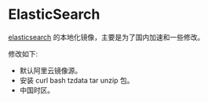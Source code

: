 # ElasticSearch

[elasticsearch](https://github.com/elastic/elasticsearch-docker) 的本地化镜像，主要是为了国内加速和一些修改。

修改如下:

* 默认阿里云镜像源。
* 安装 curl bash tzdata tar unzip 包。
* 中国时区。


